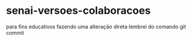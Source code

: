 # senai-versoes-colaboracoes
para fins educativos
fazendo uma alteração direta
lembrei do comando git commit
